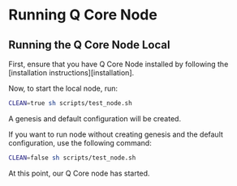 # Running Q Core Node

## Running the Q Core Node Local

First, ensure that you have Q Core Node installed by following the [installation instructions][installation].

Now, to start the local node, run:

```bash
CLEAN=true sh scripts/test_node.sh
```

A genesis and default configuration will be created.

 If you want to run node without creating genesis and the default configuration, use the following command:

```bash
CLEAN=false sh scripts/test_node.sh
```

At this point, our Q Core node has started. 
